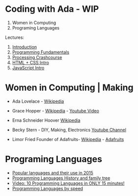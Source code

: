 # Coding with Ada - WIP

1. Women in Computing
2. Programing Languages

Lectures:

1. [Introduction](day-01-slides.md)
2. [Programming Fundamentals](day-02.md)
3. [Processing Crashcourse](day-03.md)
4. [HTML + CSS Intro](day-04.md)
5. [JavaScript Intro](https://github.com/Letty/talks/blob/master/course_climate_scenarios/README.md)

# Women in Computing | Making

* Ada Lovelace - [Wikipedia](https://en.wikipedia.org/wiki/Ada_Lovelace) 
* Grace Hopper - [Wikipedia](https://en.wikipedia.org/wiki/Grace_Hopper) - [Youtube Video](https://www.youtube.com/watch?v=S6sh8CxwWx8)
* Erna Schneider Hoover [Wikipedia](https://en.wikipedia.org/wiki/Erna_Schneider_Hoover)

* Becky Stern - DIY, Making, Electronics [Youtube Channel](https://www.youtube.com/channel/UCsI_41SZafKtB5qE46WjlQQ)
* Limor Fried Founder of Adafruits- [Wikipedia](https://en.wikipedia.org/wiki/Limor_Fried) - [Adafruits](https://www.adafruit.com/)

# Programing Languages

* [Popular languages and their use in 2015](http://blog.mclaughlinsoftware.com/wp-content/uploads/2015/01/07dataflow-14036434246802.jpg)
* [Programming Languages History and family tree](https://upload.wikimedia.org/wikipedia/commons/2/25/Genealogical_tree_of_programming_languages.svg)
* [Video: 10 Programming Languages in ONLY 15 minutes!](https://youtu.be/7bE2mI4ePeU?t=30s)
* [Programming Languages by speed](https://benchmarksgame-team.pages.debian.net/benchmarksgame/)
